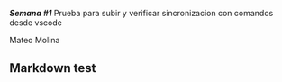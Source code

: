 ***Semana #1***
Prueba para subir y verificar sincronizacion con comandos desde vscode

Mateo Molina 
## Markdown test